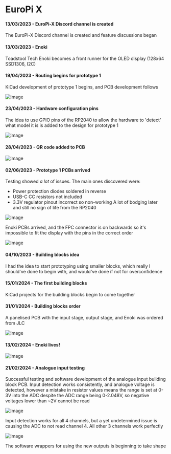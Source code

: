 # EuroPi X

#### 13/03/2023 - EuroPi-X Discord channel is created
The EuroPi-X Discord channel is created and feature discussions began

#### 13/03/2023 - Enoki
Toadstool Tech Enoki becomes a front runner for the OLED display (128x64 SSD1306, I2C)

#### 19/04/2023 - Routing begins for prototype 1
KiCad development of prototype 1 begins, and PCB development follows

![image](https://github.com/roryjamesallen/EuroPi/assets/79809962/7c565093-3bae-4b18-a76a-cdc466a3cfea)

#### 23/04/2023 - Hardware configuration pins
The idea to use GPIO pins of the RP2040 to allow the hardware to 'detect' what model it is is added to the design for prototype 1

![image](https://github.com/roryjamesallen/EuroPi/assets/79809962/a35759b2-12fd-4330-9e7f-8c54f81d3ee8)

#### 28/04/2023 - QR code added to PCB
![image](https://github.com/roryjamesallen/EuroPi/assets/79809962/4e3c1ff9-d688-467a-990b-833684b4906d)

#### 02/06/2023 - Prototype 1 PCBs arrived
Testing showed *a lot* of issues. The main ones discovered were:
- Power protection diodes soldered in reverse
- USB-C CC resistors not included
- 3.3V regulator pinout incorrect so non-working
A lot of bodging later and still no sign of life from the RP2040

![image](https://github.com/roryjamesallen/EuroPi/assets/79809962/975e607d-b74b-45a0-bb2a-64489c14d2bc)

Enoki PCBs arrived, and the FPC connector is on backwards so it's impossible to fit the display with the pins in the correct order

![image](https://github.com/roryjamesallen/EuroPi/assets/79809962/fb9f99c1-0c01-4968-b200-e23ba742d63e)

#### 04/10/2023 - Building blocks idea
I had the idea to start prototyping using smaller blocks, which really I should've done to begin with, and would've done if not for overconfidence

#### 15/01/2024 - The first building blocks
KiCad projects for the building blocks begin to come together

#### 31/01/2024 - Building blocks order
A panelised PCB with the input stage, output stage, and Enoki was ordered from JLC

![image](https://github.com/roryjamesallen/EuroPi/assets/79809962/9011a8ff-97ef-4ec7-beaa-0a3b44cd65ce)

#### 13/02/2024 - Enoki lives!
![image](https://github.com/roryjamesallen/EuroPi/assets/79809962/65c8164e-f000-4cd5-a37c-f7de7897abff)

#### 21/02/2024 - Analogue input testing
Successful testing and software development of the analogue input building block PCB. Input detection works consistently, and analogue voltage is detected, however a mistake in resistor values means the range is set at 0-3V into the ADC despite the ADC range being 0-2.048V, so negative voltages lower than ~2V cannot be read

![image](https://github.com/roryjamesallen/EuroPi/assets/79809962/fcf70bad-958e-4776-b045-4cc93729183d)

Input detection works for all 4 channels, but a yet undetermined issue is causing the ADC to not read channel 4. All other 3 channels work perfectly

![image](https://github.com/roryjamesallen/EuroPi/assets/79809962/1063a4a7-e716-4d2a-b3b2-b2bd6dc89bfd)

The software wrappers for using the new outputs is beginning to take shape
